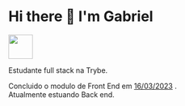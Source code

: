 <h1>Hi there 👋 I'm Gabriel</h1> 

<a href="https://www.linkedin.com/in/gabriel-pires-melo/">
  <img src ="https://unicons.iconscout.com/release/v4.0.0/svg/line/linkedin.svg" width="48px" height="48px"/>
  </a>

<p>Estudante full stack na Trybe.</p>
Concluido o modulo de Front End em <a href='https://www.credential.net/ac998488-6014-443d-82c7-729ef8c1c6a7'>16/03/2023</a> .<br/>
Atualmente estuando Back end.
<!--
**biel-igl/biel-igl** is a ✨ _special_ ✨ repository because its `README.md` (this file) appears on your GitHub profile.

Here are some ideas to get you started:

- 🔭 I’m currently working on ...
- 🌱 I’m currently learning ...
- 👯 I’m looking to collaborate on ...
- 🤔 I’m looking for help with ...
- 💬 Ask me about ...
- 📫 How to reach me: ...
- 😄 Pronouns: ...
- ⚡ Fun fact: ...
-->
